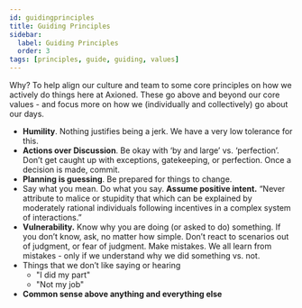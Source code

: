```yaml
---
id: guidingprinciples
title: Guiding Principles
sidebar:
  label: Guiding Principles
  order: 3
tags: [principles, guide, guiding, values]
---
```


Why? To help align our culture and team to some core principles on how we actively do things here at Axioned. These go above and beyond our core values - and focus more on how we (individually and collectively) go about our days.

- **Humility**. Nothing justifies being a jerk. We have a very low tolerance for this.
- **Actions over Discussion**. Be okay with ‘by and large’ vs. ‘perfection’. Don’t get caught up with exceptions, gatekeeping, or perfection. Once a decision is made, commit.
- **Planning is guessing**. Be prepared for things to change.
- Say what you mean. Do what you say. **Assume positive intent.** “Never attribute to malice or stupidity that which can be explained by moderately rational individuals following incentives in a complex system of interactions.”
- **Vulnerability.** Know why you are doing (or asked to do) something. If you don’t know, ask, no matter how simple. Don’t react to scenarios out of judgment, or fear of judgment. Make mistakes. We all learn from mistakes - only if we understand why we did something vs. not.
- Things that we don’t like saying or hearing
  - "I did my part"
  - "Not my job"
- **Common sense above anything and everything else**
